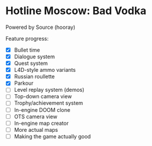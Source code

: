 # Hotline Moscow: Bad Vodka
Powered by Source (hooray)

Feature progress:

- [x] Bullet time
- [x] Dialogue system
- [x] Quest system
- [x] L4D-style ammo variants
- [x] Russian roullette
- [x] Parkour
- [ ] Level replay system (demos)
- [ ] Top-down camera view
- [ ] Trophy/achievement system
- [ ] In-engine DOOM clone
- [ ] OTS camera view
- [ ] In-engine map creator
- [ ] More actual maps
- [ ] Making the game actually good

